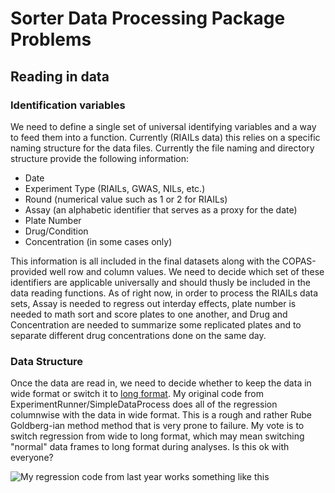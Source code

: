 # Sorter Data Processing Package Problems

## Reading in data

### Identification variables

We need to define a single set of universal identifying variables and a way to feed them into a function. Currently (RIAILs data) this relies on a specific naming structure for the data files. Currently the file naming and directory structure provide the following information:

+ Date
+ Experiment Type (RIAILs, GWAS, NILs, etc.)
+ Round (numerical value such as 1 or 2 for RIAILs)
+ Assay (an alphabetic identifier that serves as a proxy for the date)
+ Plate Number
+ Drug/Condition
+ Concentration (in some cases only)

This information is all included in the final datasets along with the COPAS-provided well row and column values. We need to decide which set of these identifiers are applicable universally and should thusly be included in the data reading functions. As of right now, in order to process the RIAILs data sets, Assay is needed to regress out interday effects, plate number is needed to math sort and score plates to one another, and Drug and Concentration are needed to summarize some replicated plates and to separate different drug concentrations done on the same day.

### Data Structure

Once the data are read in, we need to decide whether to keep the data in wide format or switch it to [long format](http://en.wikipedia.org/wiki/Wide_and_narrow_data). My original code from ExperimentRunner/SimpleDataProcess does all of the regression columnwise with the data in wide format. This is a rough and rather Rube Goldberg-ian method method that is very prone to failure. My vote is to switch regression from wide to long format, which may mean switching "normal" data frames to long format during analyses. Is this ok with everyone?

![My regression code from last year works something like this](http://upload.wikimedia.org/wikipedia/commons/a/a6/Professor_Lucifer_Butts.gif)



